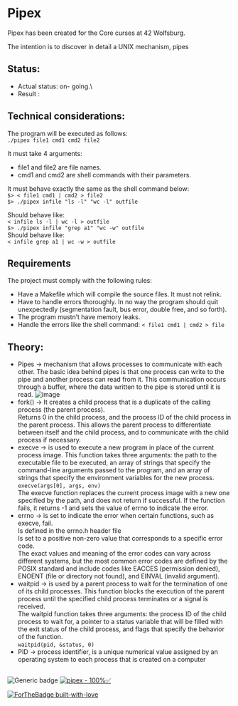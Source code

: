 # Pipex
Pipex has been created for the Core curses at 42 Wolfsburg.


The intention is to discover in detail a UNIX mechanism, pipes

## Status:
- Actual status:  on- going.\
- Result :

## Technical considerations:
The  program will be executed as follows:</br>
 ```./pipex file1 cmd1 cmd2 file2```</br>

It must take 4 arguments:</br>
- file1 and file2 are file names.</br>
- cmd1 and cmd2 are shell commands with their parameters.</br>

It must behave exactly the same as the shell command below:</br>
```$> < file1 cmd1 | cmd2 > file2```</br>
```$> ./pipex infile "ls -l" "wc -l" outfile```</br>

Should behave like: </br>
```< infile ls -l | wc -l > outfile```</br>
```$> ./pipex infile "grep a1" "wc -w" outfile```</br>
Should behave like: </br>
```< infile grep a1 | wc -w > outfile```</br>

## Requirements
The project must comply with the following rules:
- Have a Makefile which will compile the source files. It must not relink.
- Have to handle errors thoroughly. In no way the program should quit unexpectedly (segmentation fault, bus error, double free, and so forth).
- The program mustn’t have memory leaks.
- Handle the errors like the shell command:
```< file1 cmd1 | cmd2 > file```

## Theory:
- Pipes -> mechanism that allows processes to communicate with each other. The basic idea behind pipes is that one process can write to the pipe and another process can read from it. This communication occurs through a buffer, where the data written to the pipe is stored until it is read.
 ![image](https://user-images.githubusercontent.com/74324703/216047166-d7324b82-dca4-4daf-87c3-1685f9245174.png)
- fork() -> It creates a child process that is a duplicate of the calling process (the parent process).  </br>
Returns 0 in the child process, and the process ID of the child process in the parent process. This allows the parent process to differentiate between itself and the child process, and to communicate with the child process if necessary.</br>
- execve -> is used to execute a new program in place of the current process image. 
This function takes three arguments: the path to the executable file to be executed, 
an array of strings that specify the command-line arguments passed to the program, 
and an array of strings that specify the environment variables for the new process.</br>
```execve(args[0], args, env)```</br>
The execve function replaces the current process image with a new one specified by the path, 
and does not return if successful. If the function fails, it returns -1 and sets the value of errno to indicate the error. </br>
- errno  -> is set to indicate the error when certain functions, such as execve, fail. </br>
Is defined in the errno.h header file  </br>
Is set to a positive non-zero value that corresponds to a specific error code.  </br>
The exact values and meaning of the error codes can vary across different systems, 
but the most common error codes are defined by the POSIX standard and include codes like EACCES (permission denied), 
ENOENT (file or directory not found), and EINVAL (invalid argument). </br>
 - waitpid -> is used by a parent process to wait for the termination of one of its child processes. This function blocks the execution of the parent process until the specified child process terminates or a signal is received.</br>
The waitpid function takes three arguments: the process ID of the child process to wait for, a pointer to a status variable that will be filled with the exit status of the child process, and flags that specify the behavior of the function.</br>
```waitpid(pid, &status, 0)```</br>
- PID -> process identifier, is a unique numerical value assigned by an operating system to each process that is created on a computer

##
![Generic badge](https://img.shields.io/badge/C-00599C?style=for-the-badge&logo=c&logoColor=white)
[![pipex - 100%✅](https://img.shields.io/badge/pipex-100%25%E2%9C%85-brightgreen.svg?style=for-the-badge&logo=&logoColor=white)](https://github.com/gltats/Pipex)

[![ForTheBadge built-with-love](http://ForTheBadge.com/images/badges/built-with-love.svg)](https://GitHub.com/Naereen/)
